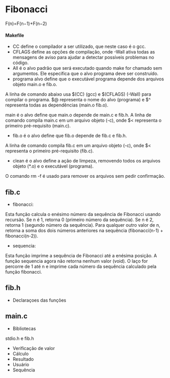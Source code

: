 # Fibonacci

F(n)=F(n−1)+F(n−2)

#### Makefile 

- CC define o compilador a ser utilizado, que neste caso é o gcc.
- CFLAGS define as opções de compilação, onde -Wall ativa todas as mensagens de aviso para ajudar a detectar possíveis problemas no código.
- All é o alvo padrão que será executado quando make for chamado sem argumentos. Ele especifica que o alvo programa deve ser construído.
- programa alvo define que o executável programa depende dos arquivos objeto main.o e fib.o.
  

A linha de comando abaixo usa $(CC) (gcc) e $(CFLAGS) (-Wall) para compilar o programa.
$@ representa o nome do alvo (programa) e $^ representa todas as dependências (main.o fib.o).


 main é o alvo define que main.o depende de main.c e fib.h.
 A linha de comando compila main.c em um arquivo objeto (-c), onde $< representa o primeiro pré-requisito (main.c).
- fib.o é o alvo define que fib.o depende de fib.c e fib.h.


 A linha de comando compila fib.c em um arquivo objeto (-c), onde $< representa o primeiro pré-requisito (fib.c).
- clean é o alvo define a ação de limpeza, removendo todos os arquivos objeto (*.o) e o executável (programa).


O comando rm -f é usado para remover os arquivos sem pedir confirmação.

## fib.c
- fibonacci:


Esta função calcula o enésimo número da sequência de Fibonacci usando recursão.
Se n é 1, retorna 0 (primeiro número da sequência).
Se n é 2, retorna 1 (segundo número da sequência).
Para qualquer outro valor de n, retorna a soma dos dois números anteriores na sequência (fibonacci(n-1) + fibonacci(n-2)).
- sequencia:


Esta função imprime a sequência de Fibonacci até a enésima posição.
A função sequencia agora não retorna nenhum valor (void).
O laço for percorre de 1 até n e imprime cada número da sequência calculado pela função fibonacci.

## fib.h
- Declaraçoes das funções 

## main.c 

- Bibliotecas 
 

stdio.h e fib.h

- Verificação de valor
- Cálculo
- Resultado
- Usuário
- Sequência
  



